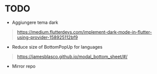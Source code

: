 # TODO

- Aggiungere tema dark
> https://medium.flutterdevs.com/implement-dark-mode-in-flutter-using-provider-158925112bf9

- Reduce size of BottomPopUp for languages
> https://jamesblasco.github.io/modal_bottom_sheet/#/

- Mirror repo